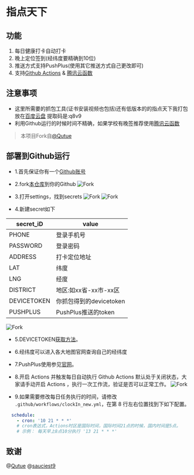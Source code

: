 # 指点天下
## 功能
1. 每日健康打卡自动打卡
2. 晚上定位签到(经纬度要精确到10位)
3. 推送方式支持PushPlus(使用其它推送方式自己更改即可)
4. 支持[Github Actions](https://github.com/beggerlove/ZDTX) & [腾讯云函数](https://github.com/beggerlove/ZDTX/tree/serverless)

## 注意事项
- 这里所需要的抓包工具(证书安装视频也包括)还有低版本的的指点天下我打包放在[百度云盘](https://pan.baidu.com/s/1ZhgkBPuQL_TplsMtFLWs1A) 提取码是:q8v9
- 利用Github运行的时候时间不精确，如果学校有晚签推荐使用[腾讯云函数](https://github.com/beggerlove/ZDTX/tree/serverless/)

> 本项目Fork自[@Qutue](https://github.com/Qutue)

## 部署到Github运行
- 1.首先保证你有一个[Github账号](https://github.com/)

- 2.fork[本仓库](https://github.com/beggerlove/ZDTX)到你的Github
![Fork](https://cdn.jsdelivr.net/gh/beggerlove/ZDTX@master/img/img3.png)
- 3.打开settings，找到secrets
![Fork](https://cdn.jsdelivr.net/gh/beggerlove/ZDTX@master/img/img2.png)
![Fork](https://cdn.jsdelivr.net/gh/beggerlove/ZDTX@master/img/img1.png)

- 4.新建secret如下

| secret_iD   | value                   |
| ----------- | ----------------------- |
| PHONE       | 登录手机号|
| PASSWORD    | 登录密码|
| ADDRESS     | 打卡定位地址|
| LAT         | 纬度|
| LNG         | 经度|
| DISTRICT    | 地区:如xx省-xx市-xx区|
| DEVICETOKEN | 你抓包得到的devicetoken|
| PUSHPLUS       | PushPlus推送的token|

![Fork](https://cdn.jsdelivr.net/gh/beggerlove/ZDTX@master/img/img.png)

- 5.DEVICETOKEN[获取方法](https://mp.weixin.qq.com/s/9ww2373nxj3JyV4o1VAvAw)。

- 6.经纬度可以进入各大地图官网查询自己的经纬度

- 7.PushPlus使用参见[官网](http://www.pushplus.plus/)。

- 8.开启 Actions 并触发每日自动执行
Github Actions 默认处于关闭状态，大家请手动开启 Actions ，执行一次工作流，验证是否可以正常工作。
![Fork](https://cdn.jsdelivr.net/gh/beggerlove/ZDTX@master/img/img4.png)

- 9.如果需要修改每日任务执行的时间，请修改 `.github/workflows/clockIn_new.yml`，在第 8 行左右位置找到下如下配置。

```yml
  schedule:
    - cron: '10 21 * * *'
    # cron表达式，Actions时区是国际时间，国际时间21点的时候，国内时间是5点。
    # 示例： 每天早上8点10分执行 '13 21 * * *'
```

## 致谢
@[Qutue](https://github.com/Qutue)
@[sauciest9](https://github.com/sauciest9)
